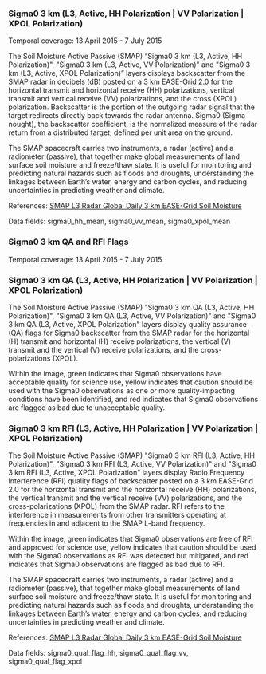 ### Sigma0 3 km (L3, Active, HH Polarization | VV Polarization | XPOL Polarization)
Temporal coverage: 13 April 2015 - 7 July 2015

The Soil Moisture Active Passive (SMAP) “Sigma0 3 km (L3, Active, HH Polarization)", "Sigma0 3 km (L3, Active, VV Polarization)" and "Sigma0 3 km (L3, Active, XPOL Polarization)” layers displays backscatter from the SMAP radar in decibels (dB) posted on a 3 km EASE-Grid 2.0 for the horizontal transmit and horizontal receive (HH) polarizations, vertical transmit and vertical receive (VV) polarizations, and the cross (XPOL) polarization. Backscatter is the portion of the outgoing radar signal that the target redirects directly back towards the radar antenna. Sigma0 (Sigma nought), the backscatter coefficient, is the normalized measure of the radar return from a distributed target, defined per unit area on the ground.

The SMAP spacecraft carries two instruments, a radar (active) and a radiometer (passive), that together make global measurements of land surface soil moisture and freeze/thaw state. It is useful for monitoring and predicting natural hazards such as floods and droughts, understanding the linkages between Earth’s water, energy and carbon cycles, and reducing uncertainties in predicting weather and climate.

References: [SMAP L3 Radar Global Daily 3 km EASE-Grid Soil Moisture](https://nsidc.org/data/spl3sma/)

Data fields: sigma0_hh_mean, sigma0_vv_mean, sigma0_xpol_mean

### Sigma0 3 km QA and RFI Flags
Temporal coverage: 13 April 2015 - 7 July 2015

### Sigma0 3 km QA (L3, Active, HH Polarization | VV Polarization | XPOL Polarization)
The Soil Moisture Active Passive (SMAP) "Sigma0 3 km QA (L3, Active, HH Polarization)", "Sigma0 3 km QA (L3, Active, VV Polarization)" and "Sigma0 3 km QA (L3, Active, XPOL Polarization" layers display quality assurance (QA) flags for Sigma0 backscatter from the SMAP radar for the horizontal (H) transmit and horizontal (H) receive polarizations, the vertical (V) transmit and the vertical (V) receive polarizations, and the cross-polarizations (XPOL).

Within the image, green indicates that Sigma0 observations have acceptable quality for science use, yellow indicates that caution should be used with the Sigma0 observations as one or more quality-impacting conditions have been identified, and red indicates that Sigma0 observations are flagged as bad due to unacceptable quality.

### Sigma0 3 km RFI (L3, Active, HH Polarization | VV Polarization | XPOL Polarization)
The Soil Moisture Active Passive (SMAP) "Sigma0 3 km RFI (L3, Active, HH Polarization)", "Sigma0 3 km RFI (L3, Active, VV Polarization)" and "Sigma0 3 km RFI (L3, Active, XPOL Polarization" layers display Radio Frequency Interference (RFI) quality flags of backscatter posted on a 3 km EASE-Grid 2.0 for the horizontal transmit and the horizontal receive (HH) polarizations, the vertical transmit and the vertical receive (VV) polarizations, and the cross-polarizations (XPOL) from the SMAP radar. RFI refers to the interference in measurements from other transmitters operating at frequencies in and adjacent to the SMAP L-band frequency.

Within the image, green indicates that Sigma0 observations are free of RFI and approved for science use, yellow indicates that caution should be used with the Sigma0 observations as RFI was detected but mitigated, and red indicates that Sigma0 observations are flagged as bad due to RFI.

The SMAP spacecraft carries two instruments, a radar (active) and a radiometer (passive), that together make global measurements of land surface soil moisture and freeze/thaw state. It is useful for monitoring and predicting natural hazards such as floods and droughts, understanding the linkages between Earth’s water, energy and carbon cycles, and reducing uncertainties in predicting weather and climate.

References: [SMAP L3 Radar Global Daily 3 km EASE-Grid Soil Moisture](https://nsidc.org/data/spl3sma/)

Data fields: sigma0_qual_flag_hh, sigma0_qual_flag_vv, sigma0_qual_flag_xpol
